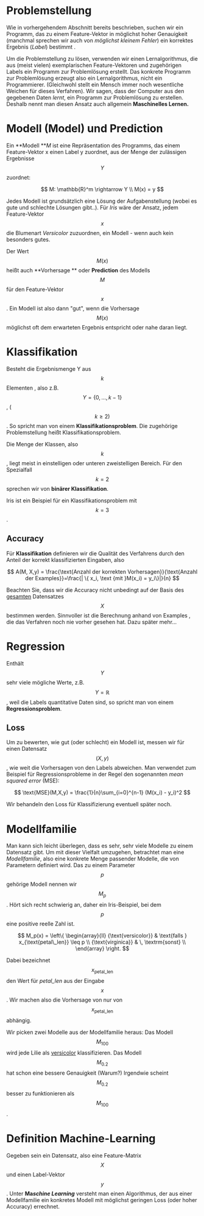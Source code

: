 

# Problemstellung

Wie in vorhergehendem Abschnitt bereits beschrieben, suchen wir ein Programm, das zu einem Feature-Vektor in möglichst hoher Genauigkeit (manchmal sprechen wir auch von  *möglichst kleinem Fehler*) ein korrektes Ergebnis (*Label*) bestimmt .

Um die Problemstellung zu lösen, verwenden wir einen Lernalgorithmus, die aus (meist vielen) exemplarischen Feature-Vektoren und zugehörigen Labels ein Programm zur Problemlösung erstellt. Das konkrete Programm zur Problemlösung erzeugt also ein Lernalgorithmus, nicht ein Programmierer.  (Gleichwohl stellt ein Mensch immer noch wesentliche Weichen für dieses Verfahren). Wir sagen, dass der Computer aus den gegebenen Daten _lernt_, ein Programm zur Problemlösung zu erstellen. Deshalb nennt man diesen Ansatz auch allgemein **Maschinelles Lernen.** 



# Modell (Model) und Prediction

Ein **Modell **_M_ ist eine Repräsentation des Programms, das einem Feature-Vektor x einen Label y zuordnet, aus der Menge der zulässigen Ergebnisse $$Y$$ zuordnet:

$$
M: \mathbb{R}^m \rightarrow Y \\ M(x) = y
$$

 Jedes Modell ist grundsätzlich eine Lösung der Aufgabenstellung (wobei es gute und schlechte Lösungen gibt..). Für *Iris* wäre der Ansatz, jedem Feature-Vektor $$x$$ die Blumenart *Versicolor* zuzuordnen, ein Modell - wenn auch kein besonders gutes.

Der Wert $$M(x)$$ heißt auch **Vorhersage ** oder **Prediction** des Modells $$M$$ für den Feature-Vektor $$x$$. Ein Modell ist also dann "gut", wenn die Vorhersage  $$M(x)$$ möglichst oft dem erwarteten Ergebnis entspricht oder nahe daran liegt. 

# Klassifikation

Besteht die Ergebnismenge Y aus $$k$$ Elementen , also z.B.  $$Y = \{0, \dots,k-1\}$$, ( $$k \geq 2)$$ . So spricht man von  einem **Klassifikationsproblem**. Die zugehörige Problemstellung heißt Klassifikationsproblem.

Die Menge der Klassen, also  $$k$$, liegt meist in einstelligen oder unteren zweistelligen Bereich. Für den Spezialfall $$k=2$$ sprechen wir von **binärer Klassifikation**. 

Iris ist ein Beispiel für ein Klassifikationsproblem mit $$k= 3$$.



## Accuracy

Für **Klassifikation** definieren wir die Qualität des Verfahrens durch den Anteil der korrekt klassifizierten Eingaben, also

$$
A(M, X,y) = \frac{\text{Anzahl der korrekten Vorhersagen}}{\text{Anzahl der Examples}}=\frac{| \{ x_i, \text {mit }M(x_i) = y_i\}|}{n}
$$

Beachten Sie, dass wir die Accuracy nicht unbedingt auf der Basis des <u>gesamten</u> Datensatzes $$X$$ bestimmen werden. Sinnvoller ist  die Berechnung anhand von Examples , die das Verfahren noch nie vorher gesehen hat. Dazu später mehr...



# Regression

Enthält  $$Y$$ sehr viele mögliche Werte, z.B. $$Y = \mathbb{R}$$, weil die Labels quantitative Daten sind, so spricht man von einem  **Regressionsproblem**. 





## Loss

Um zu bewerten, wie gut (oder schlecht) ein Modell ist, messen wir für einen Datensatz $$(X,y)$$, wie weit die Vorhersagen von den Labels abweichen. Man verwendet zum Beispiel für Regressionsprobleme in der Regel den sogenannten *mean squared error* (MSE):

$$
\text{MSE}(M,X,y) = \frac{1}{n}\sum_{i=0}^{n-1} (M(x_i) - y_i)^2
$$

Wir behandeln den Loss für Klassifizierung eventuell später noch. 



# Modellfamilie

Man kann sich leicht überlegen, dass es sehr, sehr viele Modelle zu einem Datensatz gibt. Um mit dieser Vielfalt umzugehen, betrachtet man eine _Modellfamilie_, also eine konkrete Menge passender Modelle, die von Parametern definiert wird. Das zu einem Parameter $$p$$ gehörige Modell nennen wir $$M_p$$ . Hört sich recht schwierig an, daher ein Iris-Beispiel, bei dem  $$p$$ eine positive reelle Zahl ist.

$$
M_p(x) = \left\{
\begin{array}{ll}
{\text{versicolor}} & \text{falls } x_{\text{petal\_len}} \leq p \\
{\text{virginica}} & \, \textrm{sonst} \\
\end{array}
\right.
$$

Dabei bezeichnet $$x_{\text{petal\_len}}$$ den Wert für *petal_len* aus der Eingabe $$x$$. Wir machen also die Vorhersage von nur von $$x_{\text{petal\_len}}$$ abhängig.

Wir picken zwei Modelle aus der Modellfamilie heraus: Das Modell $$M_{100}$$ wird jede Lilie als [versicolor]() klassifizieren. Das Modell $$M_{0.2}$$  hat schon eine bessere Genauigkeit (Warum?)  Irgendwie scheint $$M_{0.2}$$ besser zu funktionieren als $$M_{100}$$. 



# Definition Machine-Learning

Gegeben sein ein  Datensatz, also eine Feature-Matrix $$X$$ und einen Label-Vektor  $$y$$ . Unter **Ma*schine Learning*** versteht man einen Algorithmus, der aus einer Modellfamilie ein konkretes Modell mit möglichst geringen Loss (oder hoher Accuracy) errechnet.

 

